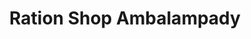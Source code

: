 ---
title: "Ration Shop Ambalampady"
url: /muvattupuzha/ration-shop-ambalampady/
shop: convenience
---